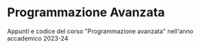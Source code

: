 # Programmazione Avanzata

Appunti e codice del corso "Programmazione avanzata" nell'anno accademico 2023-24
